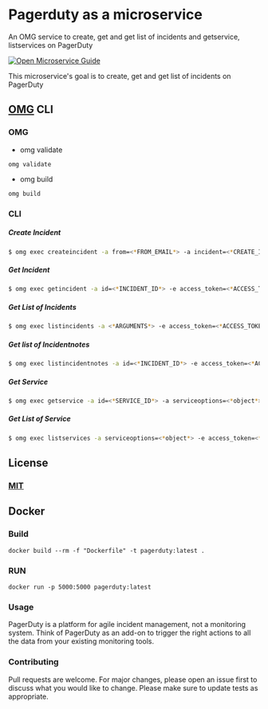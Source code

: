 # Pagerduty as a microservice
An OMG service to create, get and get list of incidents and getservice, listservices on PagerDuty

[![Open Microservice Guide](https://img.shields.io/badge/OMG-enabled-brightgreen.svg?style=for-the-badge)](https://microservice.guide)

This microservice's goal is to create, get and get list of incidents on PagerDuty

## [OMG](hhttps://microservice.guide) CLI


### OMG

* omg validate
```
omg validate
```
* omg build
```
omg build
```

### CLI

##### Create Incident
```sh
$ omg exec createincident -a from=<*FROM_EMAIL*> -a incident=<*CREATE_INCIDENT_OBJECT*> -e access_token=<*ACCESS_TOKEN*>
```
##### Get Incident
```sh
$ omg exec getincident -a id=<*INCIDENT_ID*> -e access_token=<*ACCESS_TOKEN*>
```
##### Get List of Incidents
```sh
$ omg exec listincidents -a <*ARGUMENTS*> -e access_token=<*ACCESS_TOKEN*>
```
##### Get list of Incidentnotes
```sh
$ omg exec listincidentnotes -a id=<*INCIDENT_ID*> -e access_token=<*ACCESS_TOKEN*>
```
##### Get Service
```sh
$ omg exec getservice -a id=<*SERVICE_ID*> -a serviceoptions=<*object*> -e access_token=<*ACCESS_TOKEN*>
```
##### Get List of Service
```sh
$ omg exec listservices -a serviceoptions=<*object*> -e access_token=<*ACCESS_TOKEN*>
```

## License
### [MIT](https://choosealicense.com/licenses/mit/)

## Docker
### Build
```
docker build --rm -f "Dockerfile" -t pagerduty:latest .
```
### RUN
```
docker run -p 5000:5000 pagerduty:latest
```

### Usage
PagerDuty is a platform for agile incident management, not a monitoring system. Think of PagerDuty as an add-on to trigger the right actions to all the data from your existing monitoring tools.

### Contributing
Pull requests are welcome. For major changes, please open an issue first to discuss what you would like to change.
Please make sure to update tests as appropriate.
